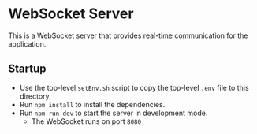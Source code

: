 # WebSocket Server
This is a WebSocket server that provides real-time communication for the application.

## Startup
- Use the top-level `setEnv.sh` script to copy the top-level `.env` file to this directory.
- Run `npm install` to install the dependencies.
- Run `npm run dev` to start the server in development mode.
    - The WebSocket runs on port `8080`


